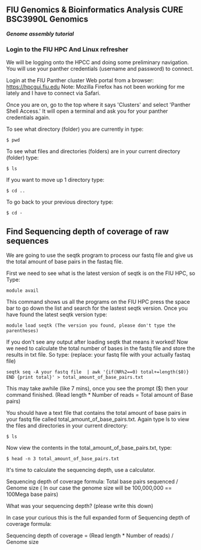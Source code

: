 
## FIU Genomics & Bioinformatics Analysis CURE BSC3990L Genomics ###

***Genome assembly tutorial***

 ### Login to the FIU HPC And Linux refresher
We will be logging onto the HPCC and doing some preliminary navigation. You will use your panther credentials (username and password) to connect.

Login at the FIU Panther cluster Web portal from a browser: https://hpcgui.fiu.edu Note: Mozilla Firefox has not been working for me lately and I have to connect via Safari.

Once you are on, go to the top where it says 'Clusters' and select 'Panther Shell Access.' It will open a terminal and ask you for your panther credentials again.

To see what directory (folder) you are currently in type:

    $ pwd

To see what files and directories (folders) are in your current directory (folder) type:

    $ ls

If you want to move up 1 directory type:

    $ cd ..

To go back to your previous directory type:

    $ cd -

## Find Sequencing depth of coverage of raw sequences


We are going to use the seqtk program to process our fastq file and give us the total amount of base pairs in the fastaq file.

First we need to see what is the latest version of seqtk is on the FIU HPC,
so Type:

    module avail

This command shows us all the programs on the FIU HPC press the space bar to go down the list and search for the lastest seqtk version. Once you have found the latest seqtk version type:

    module load seqtk (The version you found, please don't type the parentheses)

If you don't see any output after loading seqtk that means it worked! Now we need to calculate the total number of bases in the fastq file and store the results in txt file. So type: (replace: your fastq file with your actually fastaq file)

    seqtk seq -A your fastq file  | awk '{if(NR%2==0) total+=length($0)} END {print total}' > total_amount_of_base_pairs.txt

This may take awhile (like 7 mins), once you see the prompt ($) then your command finished. (Read length * Number of reads = Total amount of Base pairs)

You should have a text file that contains the total amount of base pairs in your fastq file called total_amount_of_base_pairs.txt. Again type ls to view the files and directories in your current directory:
    
    $ ls
Now view the contents in the total_amount_of_base_pairs.txt, type:

    $ head -n 3 total_amount_of_base_pairs.txt
 
It's time to calculate the sequencing depth, use a calculator.


 Sequencing depth of coverage formula: Total base pairs sequenced / Genome size​	( In our case the genome size will be 100,000,000 == 100Mega base pairs)


 What was your sequencing depth? (please write this down)

  In case your curious this is the full expanded form of Sequencing depth of coverage formula: 

  Sequencing depth of coverage = (Read length * Number of reads) / Genome size

